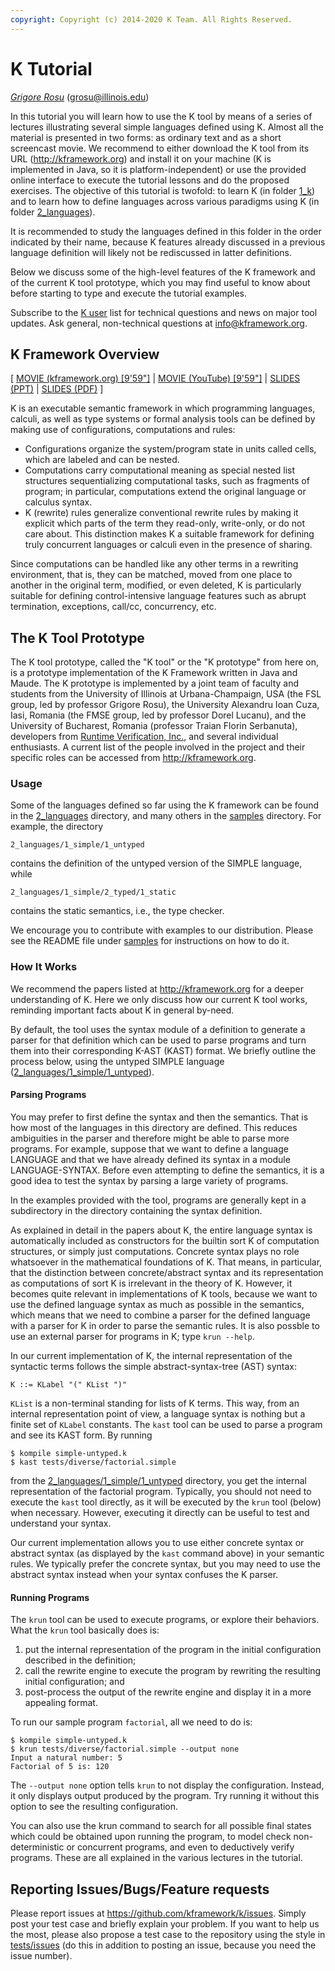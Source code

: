 ```yaml
---
copyright: Copyright (c) 2014-2020 K Team. All Rights Reserved.
---
```


# K Tutorial
[*Grigore Rosu*](http://fsl.cs.illinois.edu/grosu) (<grosu@illinois.edu>)

In this tutorial you will learn how to use the K tool by means of a series of
lectures illustrating several simple languages defined using K.  Almost all
the material is presented in two forms: as ordinary text and as a short
screencast movie.
We recommend to either download the K tool from its URL
(<http://kframework.org>) and install it on your machine (K is implemented
in Java, so it is platform-independent) or use the provided online interface
to execute the tutorial lessons and do the proposed exercises.
The objective of this tutorial is twofold: to learn K (in folder
[1_k](1_k/)) and to learn how to define languages across
various paradigms using K (in folder [2_languages](2_languages/)).

It is recommended to study the languages defined in this folder in the
order indicated by their name, because K features already discussed in
a previous language definition will likely not be rediscussed in
latter definitions.

Below we discuss some of the high-level features of the K framework
and of the current K tool prototype, which you may find useful to know
about before starting to type and execute the tutorial examples.

Subscribe to the [K user](https://lists.cs.illinois.edu/lists/info/k-user)
list for technical questions and news on major tool updates.  Ask general,
non-technical questions at <info@kframework.org>.

## K Framework Overview

[
[MOVIE (kframework.org) [9'59"]](http://fsl.cs.uiuc.edu/k-overview/k-overview_player.html)
|
[MOVIE (YouTube) [9'59"]](http://youtu.be/eSaIKHQOo4c)
|
[SLIDES (PPT)](http://www.kframework.org/images/e/e4/K-Overview.zip)
|
[SLIDES (PDF)](http://www.kframework.org/images/e/eb/K-Overview.pdf)
]

K is an executable semantic framework in which programming languages,
calculi, as well as type systems or formal analysis tools can be
defined by making use of configurations, computations and rules:

- Configurations organize the system/program state in units called
  cells, which are labeled and can be nested.
- Computations carry computational meaning as special nested list
  structures sequentializing computational tasks, such as fragments of
  program; in particular, computations extend the original language or
  calculus syntax.
- K (rewrite) rules generalize conventional rewrite rules by making it
  explicit which parts of the term they read-only, write-only, or do
  not care about.  This distinction makes K a suitable framework for
  defining truly concurrent languages or calculi even in the presence
  of sharing.

Since computations can be handled like any other terms in a rewriting
environment, that is, they can be matched, moved from one place to
another in the original term, modified, or even deleted, K is
particularly suitable for defining control-intensive language features
such as abrupt termination, exceptions, call/cc, concurrency, etc.


## The K Tool Prototype

The K tool prototype, called the "K tool" or the "K prototype" from
here on, is a prototype implementation of the K Framework written in
Java and Maude.  The K prototype is implemented by a joint team of
faculty and students from the University of Illinois at
Urbana-Champaign, USA (the FSL group, led by professor Grigore Rosu),
the University Alexandru Ioan Cuza, Iasi, Romania (the FMSE group, led
by professor Dorel Lucanu), and the University of Bucharest, Romania
(professor Traian Florin Serbanuta), developers from
[Runtime Verification, Inc.](https://runtimeverification.com),
and several individual enthusiasts.
A current list of the people involved in the project and their
specific roles can be accessed from <http://kframework.org>.

### Usage

Some of the languages defined so far using the K framework can be found in
the [2_languages](2_languages/) directory, and many others
in the [samples](/samples/) directory.  For example, the directory

    2_languages/1_simple/1_untyped

contains the definition of the untyped version of the SIMPLE language, while 

    2_languages/1_simple/2_typed/1_static

contains the static semantics, i.e., the type checker.

We encourage you to contribute with examples to our distribution.
Please see the README file under [samples](/samples/) for instructions on how
to do it.


### How It Works

We recommend the papers listed at <http://kframework.org> for a
deeper understanding of K.  Here we only discuss how our current K
tool works, reminding important facts about K in general by-need.

By default, the tool uses the syntax module of a definition to generate a
parser for that definition which can be used to parse programs and turn
them into their corresponding K-AST (KAST) format.  We briefly outline the
process below, using the untyped SIMPLE language
([2_languages/1_simple/1_untyped](2_languages/1_simple/1_untyped)).


#### Parsing Programs

You may prefer to first define the syntax and then the semantics.
That is how most of the languages in this directory are
defined.  This reduces ambiguities in the parser and therefore might
be able to parse more programs.  For example, suppose that we want to
define a language LANGUAGE and that we have already defined its syntax
in a module LANGUAGE-SYNTAX.  Before even attempting to define the
semantics, it is a good idea to test the syntax by parsing a large
variety of programs.

In the examples provided with the tool, programs are generally kept in
a subdirectory in the directory containing the syntax definition.

As explained in detail in the papers about K, the entire language
syntax is automatically included as constructors for the builtin sort
K of computation structures, or simply just computations.  Concrete
syntax plays no role whatsoever in the mathematical foundations of K.
That means, in particular, that the distinction between
concrete/abstract syntax and its representation as computations of
sort K is irrelevant in the theory of K.  However, it becomes quite
relevant in implementations of K tools, because we want to use the
defined language syntax as much as possible in the semantics, which
means that we need to combine a parser for the defined language with a
parser for K in order to parse the semantic rules.  It is also possble
to use an external parser for programs in K; type `krun --help`.

In our current implementation of K, the internal representation of the
syntactic terms follows the simple abstract-syntax-tree (AST) syntax:

    K ::= KLabel "(" KList ")"

`KList` is a non-terminal standing for lists of K terms.  This way, from
an internal representation point of view, a language syntax is nothing but
a finite set of `KLabel` constants.  The `kast` tool can be used to parse
a program and see its KAST form.  By running

    $ kompile simple-untyped.k
    $ kast tests/diverse/factorial.simple

from the
[2_languages/1_simple/1_untyped](2_languages/1_simple/1_untyped)
directory, you get the internal representation of the factorial program.
Typically, you should not need to execute the `kast` tool directly, as it will
be executed by the `krun` tool (below) when necessary.  However, executing it
directly can be useful to test and understand your syntax.

Our current implementation allows you to use either concrete syntax or
abstract syntax (as displayed by the `kast` command above) in your
semantic rules.  We typically prefer the concrete syntax, but you may
need to use the abstract syntax instead when your syntax confuses the K parser.


#### Running Programs

The `krun` tool can be used to execute programs, or explore their
behaviors.  What the `krun` tool basically does is:
1.  put the internal representation of the program in the initial
    configuration described in the definition;
2.  call the rewrite engine to execute the program by rewriting the
    resulting initial configuration; and
3.  post-process the output of the rewrite engine and display it in
    a more appealing format.

To run our sample program `factorial`, all we need to do is:

    $ kompile simple-untyped.k
    $ krun tests/diverse/factorial.simple --output none
    Input a natural number: 5
    Factorial of 5 is: 120

The `--output none` option tells `krun` to not display the
configuration.  Instead, it only displays output produced by the
program.  Try running it without this option to see the resulting
configuration.

You can also use the krun command to search for all possible final
states which could be obtained upon running the program, to model
check non-deterministic or concurrent programs, and even to
deductively verify programs.  These are all explained in the various
lectures in the tutorial.


## Reporting Issues/Bugs/Feature requests

Please report issues at <https://github.com/kframework/k/issues>.
Simply post your test case and briefly explain your problem.  If you
want to help us the most, please also propose a test case to the
repository using the style in [tests/issues](/tests/issues/) (do this
in addition to posting an issue, because you need the issue number).
